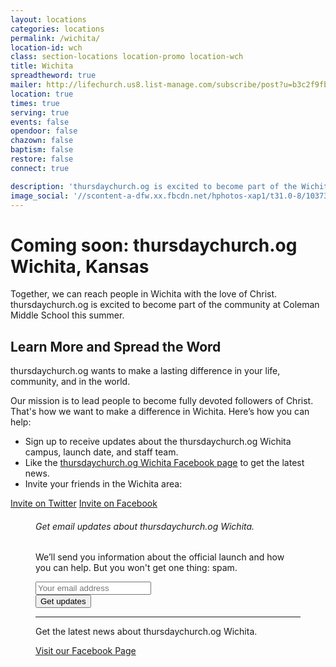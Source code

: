 ```yaml
---
layout: locations
categories: locations
permalink: /wichita/
location-id: wch
class: section-locations location-promo location-wch
title: Wichita
spreadtheword: true
mailer: http://lifechurch.us8.list-manage.com/subscribe/post?u=b3c2f9fbc0f40f32a4499f197&amp;id=54ae25fb12
location: true
times: true
serving: true
events: false
opendoor: false
chazown: false
baptism: false
restore: false
connect: true

description: 'thursdaychurch.og is excited to become part of the Wichita community at Coleman Middle School this summer.'
image_social: '//scontent-a-dfw.xx.fbcdn.net/hphotos-xap1/t31.0-8/10373066_1456369141277307_780188555835867380_o.jpg'
---
```


  <div class="hero-inner">
  <div class="hero-copy">
  <h1>Coming soon: thursdaychurch.og Wichita, Kansas</h1>
  <p>Together, we can reach people in Wichita with the love of Christ. thursdaychurch.og is excited to become part of the community at Coleman Middle School this summer.</p>
  </div>
  </div>
</section>

<div class="group">
<div class="container">
<section class="article-with-figure">
  <article>
  <h2>Learn More and Spread the Word</h2> 

  <p>thursdaychurch.og wants to make a lasting difference in your life, community, and in the world.<p>
  <p>Our mission is to lead people to become fully devoted followers of Christ. That's how we want to make a difference in Wichita. Here’s how you can help:</p>

  <ul class="default">
  <li>Sign up to receive updates about the thursdaychurch.og Wichita campus, launch date, and staff team.</li>
  <li>Like the <a href="http://www.facebook.com/{{ page.facebook }}">thursdaychurch.og Wichita Facebook page</a> to get the latest news.</li>
  <li>Invite your friends in the Wichita area:</li>
  </ul>

  <a onclick="return popitup('http://twitter.com/home/?status=thursdaychurch.og is coming to Wichita, Kansas! Get more info at thursdaychurch.og/wichita'); ga('send', 'event', 'Locations', 'Click', 'Wichita Share Twitter')" href="http://twitter.com/home/?status=thursdaychurch.og is coming to Wichita, Kansas! Get more info at thursdaychurch.og/wichita" target="_blank" class="action"><i class="icon-social-twitter"></i> Invite on Twitter</a>
   <a onclick="return popitup('http://www.facebook.com/sharer.php?app_id=567912296616576&amp;sdk=joey&amp;u=http%3A%2F%2Fwww.thursdaychurch.og/locations/wch'); ga('send', 'event', 'Locations', 'Click', 'Wichita Share Facebook')" href="http://www.facebook.com/sharer.php?app_id=567912296616576&amp;sdk=joey&amp;u=http%3A%2F%2Fwww.thursdaychurch.og/locations/wch" target="_blank" class="action"><i class="icon-social-facebook"></i> Invite on Facebook</a>
  </article>

  <figure>
  <div class="panel">
  <h6>Get email updates about thursdaychurch.og Wichita.</h6>
  <p>We’ll send you information about the official launch and how you can help. But you won't get one thing: spam.</p>

  <!-- Begin MailChimp Signup Form -->
  <div id="mc_embed_signup">
  <form action="http://lifechurch.us8.list-manage.com/subscribe/post?u=b3c2f9fbc0f40f32a4499f197&amp;id=54ae25fb12" method="post" id="mc-embedded-subscribe-form" name="mc-embedded-subscribe-form" class="validate" target="_blank" novalidate>
  <div class="mc-field-group">
  <input type="email" value="" name="EMAIL" class="required email" id="mce-EMAIL" placeholder="Your email address">
  </div>
  <div id="mce-responses" class="clear">
  <div class="response" id="mce-error-response" style="display:none"></div>
  <div class="response" id="mce-success-response" style="display:none"></div>
  </div>    <!-- real people should not fill this in and expect good things - do not remove this or risk form bot signups-->
  <div style="position: absolute; left: -5000px;"><input type="text" name="b_b3c2f9fbc0f40f32a4499f197_54ae25fb12" tabindex="-1" value=""></div>
  <div class="clear"><input type="submit" value="Get updates" name="subscribe" id="mc-embedded-subscribe" class="button large expand" onclick="ga('send', 'event', 'Locations', 'Click', 'Wichita Email');"></div>
  </form>
  </div>
  <!--End mc_embed_signup-->

  <hr />
  <p>Get the latest news about thursdaychurch.og Wichita.</p>
  <a class="button large expand" href="http://www.facebook.com/{{ page.facebook }}" onclick="ga('send', 'event', 'Locations', 'Click', 'Wichita Facebook Page');">Visit our Facebook Page </a>
  </div>
  </figure>
</section>
</div>
</div>

<script language="javascript" type="text/javascript">
  function popitup(url) {
    newwindow=window.open(url,'name','height=300,width=550');
    if (window.focus) {newwindow.focus()}
    return false;
  }
</script>
